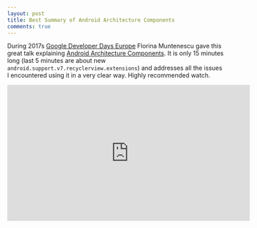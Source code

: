 ```yaml
---
layout: post
title: Best Summary of Android Architecture Components
comments: true
---
```


During 2017s [Google Developer Days Europe](https://developers.google.com/events/gdd-europe/) Florina Muntenescu gave this great talk explaining [Android Architecture Components](https://developer.android.com/topic/libraries/architecture/index.html). It is only 15 minutes long (last 5 minutes are about new
`android.support.v7.recyclerview.extensions`) and addresses all the issues I encountered using it in a very clear way. Highly recommended watch.  

<iframe width="560" height="315" src="https://www.youtube.com/embed/Ts-uxYiBEQ8" frameborder="0" allowfullscreen></iframe>

